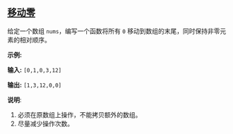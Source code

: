 ## [移动零](https://leetcode-cn.com/problems/move-zeroes/)

给定一个数组 `nums`，编写一个函数将所有 `0` 移动到数组的末尾，同时保持非零元素的相对顺序。

**示例:**

**输入:** `[0,1,0,3,12]`

**输出:** `[1,3,12,0,0]`

**说明**:

1.  必须在原数组上操作，不能拷贝额外的数组。
2.  尽量减少操作次数。